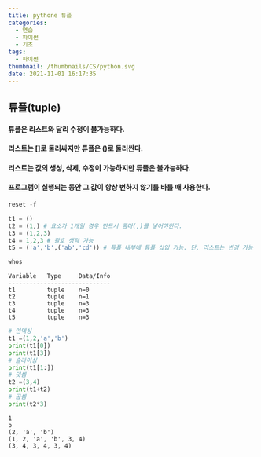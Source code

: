 ```yaml
---
title: pythone 튜플
categories:
  - 연습
  - 파이썬
  - 기초
tags:
  - 파이썬
thumbnail: /thumbnails/CS/python.svg
date: 2021-11-01 16:17:35
---
```

## 튜플(tuple)
#### 튜플은 리스트와 달리 수정이 불가능하다.
#### 리스트는 []로 둘러싸지만 튜플은 ()로 둘러싼다.
#### 리스트는 값의 생성, 삭제, 수정이 가능하지만 튜플은 불가능하다.
#### 프로그램이 실행되는 동안 그 값이 항상 변하지 않기를 바를 때 사용한다.


```python
reset -f
```


```python
t1 = ()
t2 = (1,) # 요소가 1개일 경우 반드시 콤마(,)를 넣어야한다.
t3 = (1,2,3)
t4 = 1,2,3 # 괄호 생략 가능
t5 = ('a','b',('ab','cd')) # 튜플 내부에 튜플 삽입 가능. 단, 리스트는 변경 가능 변수이므로 삽입할 수 없다.
```


```python
whos
```

    Variable   Type     Data/Info
    -----------------------------
    t1         tuple    n=0
    t2         tuple    n=1
    t3         tuple    n=3
    t4         tuple    n=3
    t5         tuple    n=3
    


```python
# 인덱싱
t1 =(1,2,'a','b')
print(t1[0])
print(t1[3])
# 슬라이싱
print(t1[1:])
# 덧셈
t2 =(3,4)
print(t1+t2)
# 곱셈
print(t2*3)
```

    1
    b
    (2, 'a', 'b')
    (1, 2, 'a', 'b', 3, 4)
    (3, 4, 3, 4, 3, 4)
    

